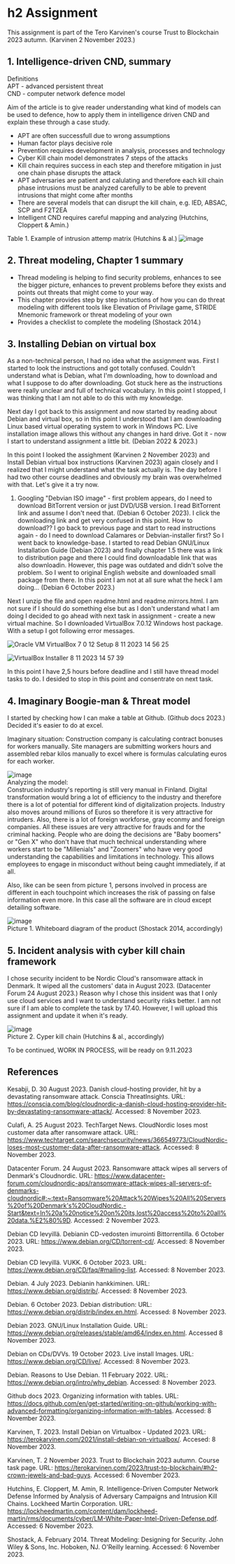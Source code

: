 # h2 Assignment
This assignment is part of the Tero Karvinen's course Trust to Blockchain 2023 autumn. (Karvinen 2 November 2023.)

## 1. Intelligence-driven CND, summary
Definitions<br>
APT - advanced persistent threat<br>
CND - computer network defence model<br>

Aim of the article is to give reader understanding what kind of models can be used to defence, how to apply them in intelligence driven CND and explain these through a case study.

 * APT are often successfull due to wrong assumptions
 * Human factor plays decisive role
 * Prevention requires development in analysis, processes and technology
 * Cyber Kill chain model demonstrates 7 steps of the attacks 
 * Kill chain requires success in each step and therefore mitigation in just one chain phase disrupts the attack
 * APT adversaries are patient and calulating and therefore each kill chain phase intrusions must be analyzed carefully to be able to prevent intrusions that might come after months
 * There are several models that can disrupt the kill chain, e.g. IED, ABSAC, SCP and F2T2EA
 * Intelligent CND requires careful mapping and analyzing
(Hutchins, Cloppert & Amin.)

Table 1. Example of intrusion attemp matrix (Hutchins & al.)
![image](https://github.com/bei513/ICTsecuritybasics/assets/149093922/aba4259b-2365-47f5-9290-dd925d549f6e)

## 2. Threat modeling, Chapter 1 summary 
* Thread modeling is helping to find security problems, enhances to see the bigger picture, enhances to prevent problems before they exists and points out threats that might come to your way.
* This chapter provides step by step instuctions of how you can do threat modeling with different tools like Elevation of Privilage game, STRIDE Mnemonic framework or threat modeling of your own
* Provides a checklist to complete the modeling
(Shostack 2014.)

## 3. Installing Debian on virtual box
As a non-technical person, I had no idea what the assignment was. First I started to look the instructions and got totally confused. Couldn't understand what is Debian, what I'm downloading, how to download and what I suppose to do after downloading. Got stuck here as the instructions were really unclear and full of technical vocabulary. In this point I stopped, I was thinking that I am not able to do this with my knowledge. 

Next day I got back to this assignment and now started by reading about Debian and virtual box, so in this point I understood that I am downloading Linux based virtual operating system to work in Windows PC. Live installation image allows this without any changes in hard drive. Got it - now I start to understand assignment a little bit. (Debian 2022 & 2023.)

In this point I looked the assighment (Karvinen 2 November 2023) and Install Debian virtual box instructions (Karvinen 2023) again closely and I realized that I might understand what the task actually is. The day before I had two other course deadlines and obviously my brain was overwhelmed with that. Let's give it a try now.
1. Googling "Debvian ISO image" - first problem appears, do I need to download BitTorrent version or just DVD/USB version. I read BitTorrent link and assume I don't need that. (Debian 6 October 2023). I click the downloading link and get very confused in this point. How to download?? I go back to previous page and start to read instructions again - do I need to download Calamares or Debvian-installer first?
So I went back to knowledge-base. I started to read Debian GNU/Linux Installation Guide (Debian 2023) and finally chapter 1.5 there was a link to distribution page and there I could find downloadable link that was also downloadin. However, this page was outdated and didn't solve the problem. So I went to original English website and downloaded small package from there. In this point I am not at all sure what the heck I am doing... (Debian 6 October 2023.)

Next I unzip the file and open readme.html and readme.mirrors.html. I am not sure if I should do something else but as I don't understand what I am doing I decided to go ahead with next task in assignment - create a new virtual machine. So I downloaded VirtualBox 7.0.12 Windows host package. With a setup I got following error messages. 

![Oracle VM VirtualBox 7 0 12 Setup 8 11 2023 14 56 25](https://github.com/bei513/ICTsecuritybasics/assets/149093922/89736e66-3df6-4b72-a1fe-358d8c2e0380)

![VirtualBox Installer 8 11 2023 14 57 39](https://github.com/bei513/ICTsecuritybasics/assets/149093922/b672067c-cd89-438b-9874-ff930f5bfe4c)

In this point I have 2,5 hours before deadline and I still have thread model tasks to do. I desided to stop in this point and consentrate on next task.

## 4. Imaginary Boogie-man & Threat model
I started by checking how I can make a table at Github. (Github docs 2023.) Decided it's easier to do at excel.

Imaginary situation: Construction company is calculating contract bonuses for workers manually. Site managers are submitting workers hours and assembled rebar kilos manually to excel where is formulas calculating euros for each worker.

![image](https://github.com/bei513/ICTsecuritybasics/assets/149093922/2250cd4a-0a51-4695-9c79-e03dc4314854) <br>
Analyzing the model: <br>
Construcion industry's reporting is still very manual in Finland. Digital transformation would bring a lot of efficiency to the industry and therefore there is a lot of potential for different kind of digitalization projects. Industry also moves around millions of Euros so therefore it is very attractive for intruders. Also, there is a lot of foreign workforse, gray econmy and foreign companies. All these issues are very attractive for frauds and for the criminal hacking. People who are doing the decisions are "Baby boomers" or "Gen X" who don't have that much technical understanding where workers start to be "Millenials" and "Zoomers" who have very good understanding the capabilities and limitations in technology. This allows employees to engage in misconduct without being caught immediately, if at all.

Also, like can be seen from picture 1, persons involved in process are different in each touchpoint which increases the risk of passing on false information even more. In this case all the software are in cloud except detailing software.

![image](https://github.com/bei513/ICTsecuritybasics/assets/149093922/fc8581a1-2988-4278-9363-2a82ea1bfc23)<br>
Picture 1. Whiteboard diagram of the product (Shostack 2014, accordingly)

## 5. Incident analysis with cyber kill chain framework
I chose security incident to be Nordic Cloud's ransomware attack in Denmark.  It wiped all the customers' data in August 2023. (Datacenter Forum 24 August 2023.) Reason why I chose this insident was that I only use cloud services and I want to understand security risks better. I am not sure if I am able to complete the task by 17.40. However, I will upload this assignment and update it when it's ready.

![image](https://github.com/bei513/ICTsecuritybasics/assets/149093922/409f432d-e67a-432e-a63a-7dd77d817a08)<br>
Picture 2. Cyper kill chain (Hutchins & al., accordingly)

To be continued, WORK IN PROCESS, will be ready on 9.11.2023

## References
Kesabji, D. 30 August 2023. Danish cloud-hosting provider, hit by a devastating ransomware attack. Conscia ThreatInsights.  URL: https://conscia.com/blog/cloudnordic-a-danish-cloud-hosting-provider-hit-by-devastating-ransomware-attack/. Accessed: 8 November 2023.

Culafi, A. 25 August 2023. TechTarget News. CloudNordic loses most customer data after ransomware attack. URL: https://www.techtarget.com/searchsecurity/news/366549773/CloudNordic-loses-most-customer-data-after-ransomware-attack. Accessed: 8 November 2023.

Datacenter Forum. 24 August 2023. Ransomware attack wipes all servers of Denmark's Cloudnordic. URL: https://www.datacenter-forum.com/cloudnordic-aps/ransomware-attack-wipes-all-servers-of-denmarks-cloudnordic#:~:text=Ransomware%20Attack%20Wipes%20All%20Servers%20of%20Denmark's%20CloudNordic,-Start&text=In%20a%20notice%20on%20its,lost%20access%20to%20all%20data.%E2%80%9D. Accessed: 2 November 2023.

Debian CD levyillä. Debianin CD-vedosten imurointi Bittorrentilla. 6 October 2023. URL: https://www.debian.org/CD/torrent-cd/. Accessed: 8 November 2023. 

Debian CD levyillä. VUKK. 6 October 2023. URL: https://www.debian.org/CD/faq/#mailing-list. Accessed: 8 November 2023.

Debian. 4 July 2023. Debianin hankkiminen. URL: https://www.debian.org/distrib/. Accessed: 8 November 2023.

Debian. 6 October 2023. Debian distribution: URL: https://www.debian.org/distrib/index.en.html. Accessed: 8 November 2023.

Debian 2023. GNU/Linux Installation Guide. URL: https://www.debian.org/releases/stable/amd64/index.en.html. Accessed 8 November 2023.

Debian on CDs/DVVs. 19 October 2023. Live install Images. URL: https://www.debian.org/CD/live/. Accessed: 8 November 2023.

Debian. Reasons to Use Debian. 11 February 2022. URL: https://www.debian.org/intro/why_debian. Accessed: 8 November 2023. 

Github docs 2023. Organizing information with tables. URL: https://docs.github.com/en/get-started/writing-on-github/working-with-advanced-formatting/organizing-information-with-tables. Accessed: 8 November 2023.

Karvinen, T. 2023. Install Debian on Virtualbox - Updated 2023. URL: https://terokarvinen.com/2021/install-debian-on-virtualbox/. Accesed: 8 November 2023. 

Karvinen, T. 2 November 2023. Trust to Blockchain 2023 autumn. Course task page. URL: https://terokarvinen.com/2023/trust-to-blockchain/#h2-crown-jewels-and-bad-guys. Accessed: 6 November 2023.

Hutchins, E. Cloppert, M. Amin, R.  Intelligence-Driven Computer Network Defense Informed by Analysis of Adversary Campaigns and Intrusion Kill Chains. Lockheed Martin Corporation. URL: https://lockheedmartin.com/content/dam/lockheed-martin/rms/documents/cyber/LM-White-Paper-Intel-Driven-Defense.pdf. Accessed: 6 November 2023.

Shostack, A. February 2014. Threat Modeling: Designing for Security. John Wiley & Sons, Inc. Hoboken, NJ. O'Reilly learning. Accessed: 6 November 2023.
